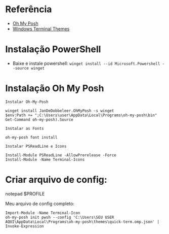 # Referência

 - [Oh My Posh](https://ohmyposh.dev/)
 - [Windows Terminal Themes](https://windowsterminalthemes.dev)


# Instalação PowerShell

- Baixe e instale powershell: ```winget install --id Microsoft.Powershell --source winget```


# Instalação Oh My Posh


```
Instalar Oh-My-Posh

winget install JanDeDobbeleer.OhMyPosh -s winget
$env:Path += ";C:\Users\user\AppData\Local\Programs\oh-my-posh\bin"
Get-Command oh-my-posh).Source 
```

```
Instalar as Fonts

oh-my-posh font install
```

```
Instalar PSReadLine e Icons

Install-Module PSReadLine -AllowPrerelease -Force
Install-Module -Name Terminal-Icons
```


# Criar arquivo de config: 

notepad $PROFILE

Meu arquivo de config completo:
```
Import-Module -Name Terminal-Icon
oh-my-posh init pwsh --config 'C:\Users\SEU USER AQUI\AppData\Local\Programs\oh-my-posh\themes\quick-term.omp.json' | Invoke-Expression
```


